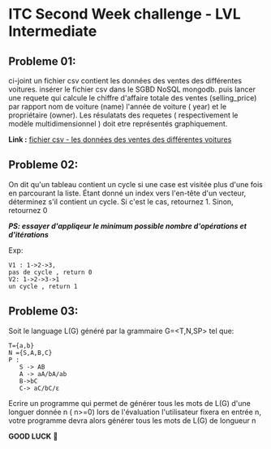 # ITC Second Week challenge - LVL Intermediate
## Probleme 01: 

ci-joint un fichier csv contient les données des ventes des différentes voitures.
insérer le fichier csv dans le SGBD NoSQL mongodb. puis lancer une requete qui calcule le chiffre d'affaire totale des ventes (selling_price) par rapport nom de voiture (name) l'année de voiture ( year) et le propriétaire (owner).
Les résulatats des requetes ( respectivement le modèle multidimensionnel ) doit etre représentés graphiquement.

**Link :** [fichier csv - les données des ventes des différentes voitures ](https://github.com/WafaBenyettou/ITCSummerBreak/tree/main/ITCSummerBreak/SecondChallenge/THE%20CHALLENGE/resources)

## Probleme 02: 


 On dit qu'un tableau contient un cycle si une case est visitée plus d'une fois en parcourant la liste. Étant donné un index  vers l'en-tête d'un vecteur, déterminez s'il contient un cycle. Si c'est le cas, retournez 1. Sinon, retournez 0

***PS: essayer d'appliqeur le minimum possible nombre d'opérations et d'itérations***


Exp: 
```
V1 : 1->2->3, 
pas de cycle , return 0
V2: 1->2->3->1
un cycle , return 1

```
## Probleme 03: 


 Soit le language L(G) généré par la grammaire G=<T,N,SP> tel que:

 ```
T={a,b} 
N ={S,A,B,C}
P : 
    S -> AB
    A -> aA/bA/ab
    B->bC
    C-> aC/bC/ε
```
 
Ecrire un programme qui permet de générer tous les mots de L(G) d'une longuer donnée n ( n>=0) lors de l'évaluation l'utilisateur fixera en entrée n, votre programme devra alors générer tous les mots de L(G) de longueur n


**GOOD LUCK** 🚀

 
